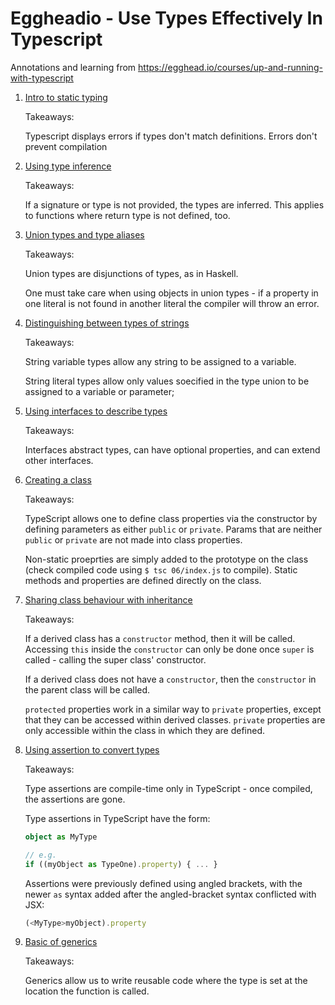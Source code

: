 # Eggheadio - Use Types Effectively In Typescript

Annotations and learning from https://egghead.io/courses/up-and-running-with-typescript

1. [Intro to static typing](/01/index.ts)

    Takeaways:

    Typescript displays errors if types don't match definitions. Errors don't
    prevent compilation

2. [Using type inference](/02/index.ts)

    Takeaways:

    If a signature or type is not provided, the types are inferred. This applies
    to functions where return type is not defined, too.

3. [Union types and type aliases](/03/index.ts)

    Takeaways:

    Union types are disjunctions of types, as in Haskell.

    One must take care when using objects in union types - if a property in one
    literal is not found in another literal the compiler will throw an error.

4. [Distinguishing between types of strings](/04/index.ts)

    Takeaways:

    String variable types allow any string to be assigned to a variable.

    String literal types allow only values soecified in the type union to be
    assigned to a variable or parameter;

5. [Using interfaces to describe types](/05/index.ts)

    Takeaways:

    Interfaces abstract types, can have optional properties, and can extend
    other interfaces.

6. [Creating a class](/06/index.ts)

    Takeaways:

    TypeScript allows one to define class properties via the constructor by
    defining parameters as either `public` or `private`. Params that are neither
    `public` or `private` are not made into class properties.

    Non-static proeprties are simply added to the prototype on the class (check
    compiled code using `$ tsc 06/index.js` to compile). Static methods and
    properties are defined directly on the class.

7. [Sharing class behaviour with inheritance](/07/index.ts)

    Takeaways:

    If a derived class has a `constructor` method, then it will be called.
    Accessing `this` inside the `constructor` can only be done once `super` is
    called - calling the super class' constructor.

    If a derived class does not have a `constructor`, then the `constructor` in
    the parent class will be called.

    `protected` properties work in a similar way to `private` properties, except
    that they can be accessed within derived classes. `private` properties are
    only accessible within the class in which they are defined.
8. [Using assertion to convert types](/08/index.ts)

    Takeaways:

    Type assertions are compile-time only in TypeScript - once compiled, the
    assertions are gone.

    Type assertions in TypeScript have the form:

    ```typescript
    object as MyType

    // e.g.
    if ((myObject as TypeOne).property) { ... }
    ```

    Assertions were previously defined using angled brackets, with the newer
    `as` syntax added after the angled-bracket syntax conflicted with JSX:

    ```typescript
    (<MyType>myObject).property
    ```
9. [Basic of generics](/09/index.ts)

    Takeaways:

    Generics allow us to write reusable code where the type is set at the
    location the function is called.
